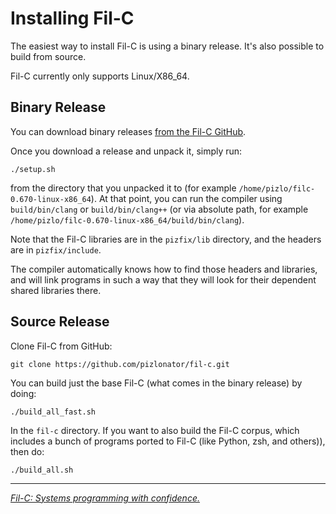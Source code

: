 # Installing Fil-C

The easiest way to install Fil-C is using a binary release. It's also possible to build from source.

Fil-C currently only supports Linux/X86_64.

## Binary Release

You can download binary releases [from the Fil-C GitHub](https://github.com/pizlonator/fil-c/releases).

Once you download a release and unpack it, simply run:

    ./setup.sh

from the directory that you unpacked it to (for example `/home/pizlo/filc-0.670-linux-x86_64`). At that point, you can run the compiler using `build/bin/clang` or `build/bin/clang++` (or via absolute path, for example `/home/pizlo/filc-0.670-linux-x86_64/build/bin/clang`).

Note that the Fil-C libraries are in the `pizfix/lib` directory, and the headers are in `pizfix/include`.

The compiler automatically knows how to find those headers and libraries, and will link programs in such a way that they will look for their dependent shared libraries there.

## Source Release

Clone Fil-C from GitHub:

    git clone https://github.com/pizlonator/fil-c.git

You can build just the base Fil-C (what comes in the binary release) by doing:

    ./build_all_fast.sh

In the `fil-c` directory. If you want to also build the Fil-C corpus, which includes a bunch of programs ported to Fil-C (like Python, zsh, and others)), then do:

    ./build_all.sh

---

[*Fil-C: Systems programming with confidence.*](index.html)


